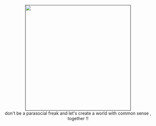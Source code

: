 <div id="header" align="center">
<a href=" ">
<img src="https://i.postimg.cc/wMDZW5WH/image.png" width='346' height='346'>
</a>

<div id="header" align="center">
don't be a parasocial freak and let's create a world with common sense , together !!
